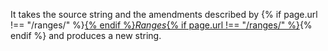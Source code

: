 It takes the source string and the amendments described by {% if page.url !== "/ranges/" %}<a href="/ranges/">{% endif %}_Ranges_{% if page.url !== "/ranges/" %}</a>{% endif %} and produces a new string.
